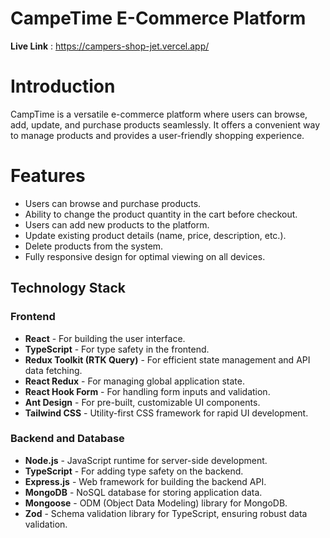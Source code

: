 # CampeTime E-Commerce Platform

**Live Link** : https://campers-shop-jet.vercel.app/

# Introduction

CampTime is a versatile e-commerce platform where users can browse, add, update, and purchase products seamlessly. It offers a convenient way to manage products and provides a user-friendly shopping experience.

# Features

- Users can browse and purchase products.
- Ability to change the product quantity in the cart before checkout.
- Users can add new products to the platform.
- Update existing product details (name, price, description, etc.).
- Delete products from the system.
- Fully responsive design for optimal viewing on all devices.


## Technology Stack

### Frontend

- **React** - For building the user interface.
- **TypeScript** - For type safety in the frontend.
- **Redux Toolkit (RTK Query)** - For efficient state management and API data fetching.
- **React Redux** - For managing global application state.
- **React Hook Form** - For handling form inputs and validation.
- **Ant Design** - For pre-built, customizable UI components.
- **Tailwind CSS** - Utility-first CSS framework for rapid UI development.

### Backend and Database

- **Node.js** - JavaScript runtime for server-side development.
- **TypeScript** - For adding type safety on the backend.
- **Express.js** - Web framework for building the backend API.
- **MongoDB** - NoSQL database for storing application data.
- **Mongoose** - ODM (Object Data Modeling) library for MongoDB.
- **Zod** - Schema validation library for TypeScript, ensuring robust data validation.

